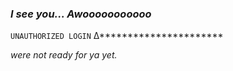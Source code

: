 



### _I see you... Awooooooooooo_







`UNAUTHORIZED LOGIN`
∆**********************





_were not ready for ya yet._

